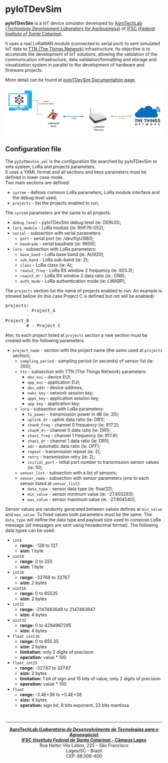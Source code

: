 

#  pyIoTDevSim 
**pyIoTDevSim** is a IoT device simulator developed by <a href="https://agrotechlab.lages.ifsc.edu.br">AgroTechLab (*Technology Development 
Laboratory for Agribusiness*)</a> of <a href="https://www.ifsc.edu.br">IFSC (*Federal Institute of Santa Catarina*)</a>.

It uses a real LoRaWAN module (connected to serial port) to sent simulated IoT data to <a href="https://www.thethingsnetwork.org">TTN (The Things Network)</a> infrastructure. Its objective is to accelerate the development of IoT solutions, allowing the validation of the communication infrastructure, data validation/formatting and storage and visualization system in parallel to the 
development of hardware and firmware projects.

More detail can be found at <a href="https://agrotechlab-ifsc.github.io/pyiotdevsim">pyIoTDevSim Documentation page</a>.

![SCHEME schematic connection](./docs/figs/scheme.png "Connection scheme")<br>

## Configuration file
 The `pyIoTDevSim.yml` is the configuration file searched by pyIoTDevSim to sets system, LoRa and projects parameters.<br>
 It uses a YAML format and all sections and keys parameters must be defined in lower case mode.<br>
 Two main sections are defined:
   - <code>system</code> - defines common LoRa parameters, LoRa module interface and the debug level used;
   - <code>projects</code> - list the projects enabled to run;

 The <code>system</code> parameters are the same to all projects:
   - <code>debug_level</code> - pyIoTDevSim debug level (ie: DEBUG);
   - <code>lora_module</code> - LoRa module (ie: RHF76-052);
   - <code>serial</code> - subsection with serial parameters:
     - <code>port</code> - serial port (ie: /dev/ttyUSB0);
     - <code>baudrade</code> - serial baudrate (ie: 9600);
   - <code>lora</code> - subsection with LoRa parameters:
     - <code>base_band</code> - LoRa base band (ie: AU920);
     - <code>sub_band</code> - LoRa sub-band (ie: 2);
     - <code>class</code> - LoRa class (ie: A);
     - <code>rxwin2_freq</code> - LoRa RX window 2 frequency (ie: 923.3);
     - <code>rxwin2_dr</code> - LoRa RX window 2 data ratio (ie.: DR8);
     - <code>auth_mode</code> - LoRa authentication mode (ie: LWABP);

 The <code>projects</code> section list the name of projects enabled to run. An example is showed bellow (in this case Project C is defined but not will be enabled):<pre>projects:<br>&#9;- Project_A<br>&#9;- Project_B<br>&#9;# - Project_C</pre>

 Ater, to each project listed at <code>projects</code> section a new section must be created with the following parameters:   
   - <code>project_name</code> - section with the project name (the same used at <code>projects</code> section);
     - <code>sampling_period</code> - sampling period (in seconds) of sensor list (ie: 300);
     - <code>ttn</code> - subsection with TTN (The Things Network) parameters:
       - <code>dev_eui</code> - device EUI;
       - <code>app_eui</code> - application EUI;
       - <code>dev_addr</code> - device address;
       - <code>nwks_key</code> - network session key;
       - <code>apps_key</code> - application session key;
       - <code>app_key</code> - application key;
     - <code>lora</code> - subsection with LoRa parameters:
       - <code>tx_power</code> - transmission power in dB (ie: 20);
       - <code>uplink_dr</code> - uplink data ratio (ie: DR1);
       - <code>chan0_freq</code> - channel 0 frequency (ie: 917.2);
       - <code>chan0_dr</code> - channel 0 data ratio (ie: DR1);
       - <code>chan1_freq</code> - channel 1 frequency (ie: 917.9);
       - <code>chan1_dr</code> - channel 1 data ratio (ie: DR1);
       - <code>adr</code> - automatic data ratio (ie: OFF);
       - <code>repeat</code> - transmission repeat (ie: 2);
       - <code>retry</code> - transmission retry (ie: 2);
       - <code>initial_port</code> - initial port number to transmission sensor values (ie: 10);
     - <code>sensor_list</code> - subsection with a list of sensors;
     - <code>sensor_name</code> - subsection with sensor parameters (one to each sensor listed at <code>sensor_list</code>):
       - <code>data_type</code> - sensor data type (ie: float32);
       - <code>min_value</code> - sensor minimum value (ie: -27.803293);
       - <code>max_value</code> - sensor maximum value (ie: -27.804540);

 Sensor values are randomly generated between values defines at <code>min_value</code> and <code>max_value</code>. To fixed values both parameters must be the same. The <code>data_type</code> will define the data type and payload size used to compose LoRa message (all messages are sent using hexadecimal format). The following data types can be used:
   - <code>int8</code>
      - <b>range:</b> -128 to 127
      - <b>size:</b> 1 byte
   - <code>uint8</code>
      - <b>range:</b> 0 to 255
      - <b>size:</b> 1 byte
   - <code>int16</code>
      - <b>range:</b> -32768 to 32767
      - <b>size:</b> 2 bytes
   - <code>uint16</code>
      - <b>range:</b> 0 to 65535
      - <b>size:</b> 2 bytes
   - <code>int32</code>
      - <b>range:</b> -2147483648 to 2147483647
      - <b>size:</b> 4 bytes
   - <code>uint32</code>
      - <b>range:</b> 0 to 4294967295
      - <b>size:</b> 4 bytes
   - <code>float_uint16</code>
      - <b>range:</b> 0 to 655.35
      - <b>size:</b> 2 bytes
      - <b>limitation:</b> only 2 digits of precision
      - <b>operation:</b> value * 100
   - <code>float_int15</code>
      - <b>range:</b> -327.67 to 327.67
      - <b>size:</b> 2 bytes
      - <b>limitation:</b> 1 bit of sign and 15 bits of value; only 2 digits of precision
      - <b>operation:</b> value * 100
   - <code>float</code>
      - <b>range:</b> -3.4E+38 to +3.4E+38
      - <b>size:</b> 4 bytes
      - <b>operation:</b> sign bit, 8 bits exponent, 23 bits mantissa


<br><hr><p style="text-align: center;"><b><a href="https://agrotechlab.lages.ifsc.edu.br/">AgroTechLab (<i>Laboratório de Desenvolvimento de Tecnologias para o Agronegócio</i>)</a></b><br>
<b><a href="https://ifsc.edu.br/web/campus-lages">IFSC (<i>Instituto Federal de Santa Catarina</i>) - Câmpus Lages</a></b><br>
Rua Heitor Vila Lobos, 225 - São Francisco<br>
Lages/SC - Brazil<br>
CEP: 88.506-400</p>